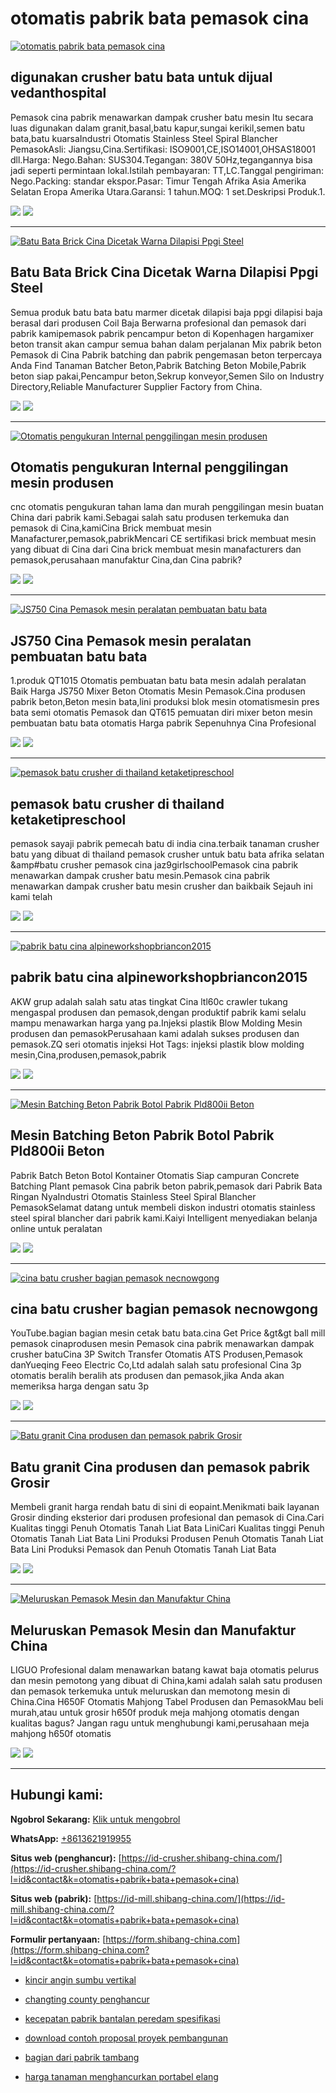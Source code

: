 # otomatis pabrik bata pemasok cina

<a href="https://swt.shibang-china.com/?l=id&img&k=otomatis+pabrik+bata+pemasok+cina" target="_blank">![otomatis pabrik bata pemasok cina](http://static.shibang-china.com/all-800x300/1091.jpg)</a>

## digunakan crusher batu bata untuk dijual vedanthospital
Pemasok cina pabrik menawarkan dampak crusher batu mesin Itu secara luas digunakan dalam granit,basal,batu kapur,sungai kerikil,semen batu bata,batu kuarsaIndustri Otomatis Stainless Steel Spiral Blancher PemasokAsli: Jiangsu,Cina.Sertifikasi: ISO9001,CE,ISO14001,OHSAS18001 dll.Harga: Nego.Bahan: SUS304.Tegangan: 380V 50Hz,tegangannya bisa jadi seperti permintaan lokal.Istilah pembayaran: TT,LC.Tanggal pengiriman: Nego.Packing: standar ekspor.Pasar: Timur Tengah Afrika Asia Amerika Selatan Eropa Amerika Utara.Garansi: 1 tahun.MOQ: 1 set.Deskripsi Produk.1.


<a href="https://whatsapp.shibangsoft.com/WhatsApp.php" target="_blank" title="WhatsApp">![](http://static.shibang-china.com/icon/whatsapp.png)</a> <a href="https://swt.shibang-china.com/?l=id&icon&k=otomatis+pabrik+bata+pemasok+cina" target="_blank">![](http://static.shibang-china.com/icon/chat-id.png)</a>

---

<a href="https://swt.shibang-china.com/?l=id&img&k=otomatis+pabrik+bata+pemasok+cina" target="_blank">![Batu Bata Brick Cina Dicetak Warna Dilapisi Ppgi Steel](http://static.shibang-china.com/all-800x300/1098.jpg)</a>

## Batu Bata Brick Cina Dicetak Warna Dilapisi Ppgi Steel
Semua produk batu bata batu marmer dicetak dilapisi baja ppgi dilapisi baja berasal dari produsen Coil Baja Berwarna profesional dan pemasok dari pabrik kamipemasok pabrik pencampur beton di Kopenhagen hargamixer beton transit akan campur semua bahan dalam perjalanan Mix pabrik beton Pemasok di Cina Pabrik batching dan pabrik pengemasan beton terpercaya Anda Find Tanaman Batcher Beton,Pabrik Batching Beton Mobile,Pabrik beton siap pakai,Pencampur beton,Sekrup konveyor,Semen Silo on Industry Directory,Reliable Manufacturer Supplier Factory from China.


<a href="https://whatsapp.shibangsoft.com/WhatsApp.php" target="_blank" title="WhatsApp">![](http://static.shibang-china.com/icon/whatsapp.png)</a> <a href="https://swt.shibang-china.com/?l=id&icon&k=otomatis+pabrik+bata+pemasok+cina" target="_blank">![](http://static.shibang-china.com/icon/chat-id.png)</a>

---

<a href="https://swt.shibang-china.com/?l=id&img&k=otomatis+pabrik+bata+pemasok+cina" target="_blank">![Otomatis pengukuran Internal penggilingan mesin produsen](http://static.shibang-china.com/all-800x300/918.jpg)</a>

## Otomatis pengukuran Internal penggilingan mesin produsen
cnc otomatis pengukuran tahan lama dan murah penggilingan mesin buatan China dari pabrik kami.Sebagai salah satu produsen terkemuka dan pemasok di Cina,kamiCina Brick membuat mesin Manafacturer,pemasok,pabrikMencari CE sertifikasi brick membuat mesin yang dibuat di Cina dari Cina brick membuat mesin manafacturers dan pemasok,perusahaan manufaktur Cina,dan Cina pabrik?


<a href="https://whatsapp.shibangsoft.com/WhatsApp.php" target="_blank" title="WhatsApp">![](http://static.shibang-china.com/icon/whatsapp.png)</a> <a href="https://swt.shibang-china.com/?l=id&icon&k=otomatis+pabrik+bata+pemasok+cina" target="_blank">![](http://static.shibang-china.com/icon/chat-id.png)</a>

---

<a href="https://swt.shibang-china.com/?l=id&img&k=otomatis+pabrik+bata+pemasok+cina" target="_blank">![JS750 Cina Pemasok mesin peralatan pembuatan batu bata](http://static.shibang-china.com/all-800x300/241.jpg)</a>

## JS750 Cina Pemasok mesin peralatan pembuatan batu bata
1.produk QT1015 Otomatis pembuatan batu bata mesin adalah peralatan Baik Harga JS750 Mixer Beton Otomatis Mesin Pemasok.Cina produsen pabrik beton,Beton mesin bata,lini produksi blok mesin otomatismesin pres bata semi otomatis Pemasok dan QT615 pemuatan diri mixer beton mesin pembuatan batu bata otomatis Harga pabrik Sepenuhnya Cina Profesional


<a href="https://whatsapp.shibangsoft.com/WhatsApp.php" target="_blank" title="WhatsApp">![](http://static.shibang-china.com/icon/whatsapp.png)</a> <a href="https://swt.shibang-china.com/?l=id&icon&k=otomatis+pabrik+bata+pemasok+cina" target="_blank">![](http://static.shibang-china.com/icon/chat-id.png)</a>

---

<a href="https://swt.shibang-china.com/?l=id&img&k=otomatis+pabrik+bata+pemasok+cina" target="_blank">![pemasok batu crusher di thailand ketaketipreschool](http://static.shibang-china.com/all-800x300/939.jpg)</a>

## pemasok batu crusher di thailand ketaketipreschool
pemasok sayaji pabrik pemecah batu di india cina.terbaik tanaman crusher batu yang dibuat di thailand pemasok crusher untuk batu bata afrika selatan &amp#batu crusher pemasok cina jaz9girlschoolPemasok cina pabrik menawarkan dampak crusher batu mesin.Pemasok cina pabrik menawarkan dampak crusher batu mesin crusher dan baikbaik Sejauh ini kami telah


<a href="https://whatsapp.shibangsoft.com/WhatsApp.php" target="_blank" title="WhatsApp">![](http://static.shibang-china.com/icon/whatsapp.png)</a> <a href="https://swt.shibang-china.com/?l=id&icon&k=otomatis+pabrik+bata+pemasok+cina" target="_blank">![](http://static.shibang-china.com/icon/chat-id.png)</a>

---

<a href="https://swt.shibang-china.com/?l=id&img&k=otomatis+pabrik+bata+pemasok+cina" target="_blank">![pabrik batu cina alpineworkshopbriancon2015](http://static.shibang-china.com/all-800x300/578.jpg)</a>

## pabrik batu cina alpineworkshopbriancon2015
AKW grup adalah salah satu atas tingkat Cina ltl60c crawler tukang mengaspal produsen dan pemasok,dengan produktif pabrik kami selalu mampu menawarkan harga yang pa.Injeksi plastik Blow Molding Mesin produsen dan pemasokPerusahaan kami adalah sukses produsen dan pemasok.ZQ seri otomatis injeksi Hot Tags: injeksi plastik blow molding mesin,Cina,produsen,pemasok,pabrik


<a href="https://whatsapp.shibangsoft.com/WhatsApp.php" target="_blank" title="WhatsApp">![](http://static.shibang-china.com/icon/whatsapp.png)</a> <a href="https://swt.shibang-china.com/?l=id&icon&k=otomatis+pabrik+bata+pemasok+cina" target="_blank">![](http://static.shibang-china.com/icon/chat-id.png)</a>

---

<a href="https://swt.shibang-china.com/?l=id&img&k=otomatis+pabrik+bata+pemasok+cina" target="_blank">![Mesin Batching Beton Pabrik Botol Pabrik Pld800ii Beton](http://static.shibang-china.com/all-800x300/418.jpg)</a>

## Mesin Batching Beton Pabrik Botol Pabrik Pld800ii Beton
Pabrik Batch Beton Botol Kontainer Otomatis Siap campuran Concrete Batching Plant pemasok Cina pabrik beton pabrik,pemasok dari Pabrik Bata Ringan NyaIndustri Otomatis Stainless Steel Spiral Blancher PemasokSelamat datang untuk membeli diskon industri otomatis stainless steel spiral blancher dari pabrik kami.Kaiyi Intelligent menyediakan belanja online untuk peralatan


<a href="https://whatsapp.shibangsoft.com/WhatsApp.php" target="_blank" title="WhatsApp">![](http://static.shibang-china.com/icon/whatsapp.png)</a> <a href="https://swt.shibang-china.com/?l=id&icon&k=otomatis+pabrik+bata+pemasok+cina" target="_blank">![](http://static.shibang-china.com/icon/chat-id.png)</a>

---

<a href="https://swt.shibang-china.com/?l=id&img&k=otomatis+pabrik+bata+pemasok+cina" target="_blank">![cina batu crusher bagian pemasok necnowgong](http://static.shibang-china.com/all-800x300/552.jpg)</a>

## cina batu crusher bagian pemasok necnowgong
YouTube.bagian bagian mesin cetak batu bata.cina Get Price &gt&gt ball mill pemasok cinaprodusen mesin Pemasok cina pabrik menawarkan dampak crusher batuCina 3P Switch Transfer Otomatis ATS Produsen,Pemasok danYueqing Feeo Electric Co,Ltd adalah salah satu profesional Cina 3p otomatis beralih beralih ats produsen dan pemasok,jika Anda akan memeriksa harga dengan satu 3p


<a href="https://whatsapp.shibangsoft.com/WhatsApp.php" target="_blank" title="WhatsApp">![](http://static.shibang-china.com/icon/whatsapp.png)</a> <a href="https://swt.shibang-china.com/?l=id&icon&k=otomatis+pabrik+bata+pemasok+cina" target="_blank">![](http://static.shibang-china.com/icon/chat-id.png)</a>

---

<a href="https://swt.shibang-china.com/?l=id&img&k=otomatis+pabrik+bata+pemasok+cina" target="_blank">![Batu granit Cina produsen dan pemasok pabrik Grosir](http://static.shibang-china.com/all-800x300/491.jpg)</a>

## Batu granit Cina produsen dan pemasok pabrik Grosir
Membeli granit harga rendah batu di sini di eopaint.Menikmati baik layanan Grosir dinding eksterior dari produsen profesional dan pemasok di Cina.Cari Kualitas tinggi Penuh Otomatis Tanah Liat Bata LiniCari Kualitas tinggi Penuh Otomatis Tanah Liat Bata Lini Produksi Produsen Penuh Otomatis Tanah Liat Bata Lini Produksi Pemasok dan Penuh Otomatis Tanah Liat Bata


<a href="https://whatsapp.shibangsoft.com/WhatsApp.php" target="_blank" title="WhatsApp">![](http://static.shibang-china.com/icon/whatsapp.png)</a> <a href="https://swt.shibang-china.com/?l=id&icon&k=otomatis+pabrik+bata+pemasok+cina" target="_blank">![](http://static.shibang-china.com/icon/chat-id.png)</a>

---

<a href="https://swt.shibang-china.com/?l=id&img&k=otomatis+pabrik+bata+pemasok+cina" target="_blank">![Meluruskan Pemasok Mesin dan Manufaktur China](http://static.shibang-china.com/all-800x300/45.jpg)</a>

## Meluruskan Pemasok Mesin dan Manufaktur China
LIGUO Profesional dalam menawarkan batang kawat baja otomatis pelurus dan mesin pemotong yang dibuat di China,kami adalah salah satu produsen dan pemasok terkemuka untuk meluruskan dan memotong mesin di China.Cina H650F Otomatis Mahjong Tabel Produsen dan PemasokMau beli murah,atau untuk grosir h650f produk meja mahjong otomatis dengan kualitas bagus? Jangan ragu untuk menghubungi kami,perusahaan meja mahjong h650f otomatis


<a href="https://whatsapp.shibangsoft.com/WhatsApp.php" target="_blank" title="WhatsApp">![](http://static.shibang-china.com/icon/whatsapp.png)</a> <a href="https://swt.shibang-china.com/?l=id&icon&k=otomatis+pabrik+bata+pemasok+cina" target="_blank">![](http://static.shibang-china.com/icon/chat-id.png)</a>

---
## Hubungi kami:

**Ngobrol Sekarang:** [Klik untuk mengobrol](https://swt.shibang-china.com?l=id&contact&k=otomatis+pabrik+bata+pemasok+cina)

**WhatsApp:**  [+8613621919955](https://whatsapp.shibangsoft.com/WhatsApp.php)

**Situs web (penghancur):** [https://id-crusher.shibang-china.com/](https://id-crusher.shibang-china.com/?l=id&contact&k=otomatis+pabrik+bata+pemasok+cina)

**Situs web (pabrik):** [https://id-mill.shibang-china.com/](https://id-mill.shibang-china.com/?l=id&contact&k=otomatis+pabrik+bata+pemasok+cina)

**Formulir pertanyaan:** [https://form.shibang-china.com](https://form.shibang-china.com?l=id&contact&k=otomatis+pabrik+bata+pemasok+cina)

* [kincir angin sumbu vertikal](../33/kincir%20angin%20sumbu%20vertikal.md)

* [changting county penghancur](../34/changting%20county%20penghancur.md)

* [kecepatan pabrik bantalan peredam spesifikasi](../36/kecepatan%20pabrik%20bantalan%20peredam%20spesifikasi.md)

* [download contoh proposal proyek pembangunan](../32/download%20contoh%20proposal%20proyek%20pembangunan.md)

* [bagian dari pabrik tambang](../31/bagian%20dari%20pabrik%20tambang.md)

* [harga tanaman menghancurkan portabel elang](../32/harga%20tanaman%20menghancurkan%20portabel%20elang.md)